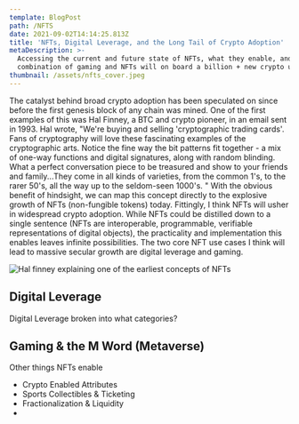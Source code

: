 ```yaml
---
template: BlogPost
path: /NFTS
date: 2021-09-02T14:14:25.813Z
title: 'NFTs, Digital Leverage, and the Long Tail of Crypto Adoption'
metaDescription: >-
  Accessing the current and future state of NFTs, what they enable, and how the
  combination of gaming and NFTs will on board a billion + new crypto users.
thumbnail: /assets/nfts_cover.jpeg
---
```

The catalyst behind broad crypto adoption has been speculated on since before the first genesis block of any chain was mined.  One of the first examples of this was Hal Finney, a BTC and crypto pioneer, in an email sent in 1993.  Hal wrote, "We're buying and selling 'cryptographic trading cards'.  Fans of cryptography will love these fascinating examples of the cryptographic arts.  Notice the fine way the bit patterns fit together - a mix of one-way functions and digital signatures, along with random blinding.  What a perfect conversation piece to be treasured and show to your friends and family...They come in all kinds of varieties, from the common 1's, to the rarer 50's, all the way up to the seldom-seen 1000's. "  With the obvious benefit of hindsight, we can map this concept directly to the explosive growth of NFTs (non-fungible tokens) today.  Fittingly, I think NFTs will usher in widespread crypto adoption.  While NFTs could be distilled down to a single sentence (NFTs are interoperable, programmable, verifiable representations of digital objects), the practicality and implementation this enables leaves infinite possibilities.  The two core NFT use cases I think will lead to massive secular growth are digital leverage and gaming.



![Hal finney explaining one of the earliest concepts of NFTs](/assets/hal_finney.png)



## Digital Leverage

Digital Leverage broken into what categories?



## Gaming & the M Word (Metaverse)





Other things NFTs enable 

* Crypto Enabled Attributes 
* Sports Collectibles & Ticketing
* Fractionalization & Liquidity 
*
